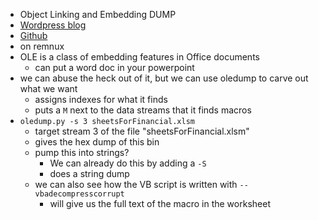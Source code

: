 - Object Linking and Embedding DUMP
- [Wordpress blog](https://blog.didierstevens.com/programs/oledump-py/)
- [Github](https://github.com/DidierStevens/DidierStevensSuite/blob/master/oledump.py)
- on remnux
- OLE is a class of embedding features in Office documents
	- can put a word doc in your powerpoint
- we can abuse the heck out of it, but we can use oledump to carve out what we want
	- assigns indexes for what it finds
	- puts a `M` next to the data streams that it finds macros
- `oledump.py -s 3 sheetsForFinancial.xlsm`
	- target stream 3 of the file "sheetsForFinancial.xlsm"
	- gives the hex dump of this bin
	- pump this into strings?
		- We can already do this by adding a `-S`
		- does a string dump
	- we can also see how the VB script is written with `--vbadecompresscorrupt`
		- will give us the full text of the macro in the worksheet